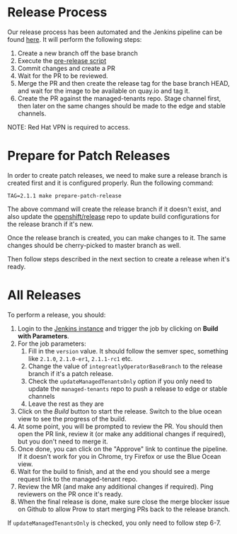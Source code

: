 # Release Process

Our release process has been automated and the Jenkins pipeline can be found [here](https://master-jenkins-csb-intly.cloud.paas.psi.redhat.com/job/Delorean/job/rhmi-release/). It will perform the following steps:

1. Create a new branch off the base branch
2. Execute the [pre-release script](./scripts/prepare-release.sh)
3. Commit changes and create a PR
4. Wait for the PR to be reviewed.
5. Merge the PR and then create the release tag for the base branch HEAD, and wait for the image to be available on quay.io and tag it.
6. Create the PR against the managed-tenants repo. Stage channel first, then later on the same changes should be made to the edge and stable channels.

NOTE: Red Hat VPN is required to access.

# Prepare for Patch Releases

In order to create patch releases, we need to make sure a release branch is created first and it is configured properly. Run the following command:
   
```
TAG=2.1.1 make prepare-patch-release
```

The above command will create the release branch if it doesn't exist, and also update the [openshift/release](https://github.com/openshift/release) repo to update build configurations for the release branch if it's new.

Once the release branch is created, you can make changes to it. The same changes should be cherry-picked to master branch as well.

Then follow steps described in the next section to create a release when it's ready.

# All Releases

To perform a release, you should:
1. Login to the [Jenkins instance](https://master-jenkins-csb-intly.cloud.paas.psi.redhat.com/job/Delorean/job/rhmi-release/) and trigger the job by clicking on **Build with Parameters**.
2. For the job parameters:
   1. Fill in the `version` value. It should follow the semver spec, something like `2.1.0`, `2.1.0-er1`, `2.1.1-rc1` etc.
   2. Change the value of `integreatlyOperatorBaseBranch` to the release branch if it's a patch release.
   3. Check the `updateManagedTenantsOnly` option if you only need to update the `managed-tenants` repo to push a release to edge or stable channels 
   4. Leave the rest as they are
3. Click on the *Build* button to start the release. Switch to the blue ocean view to see the progress of the build.
4. At some point, you will be prompted to review the PR. You should then open the PR link, review it (or make any additional changes if required), but you don't need to merge it.
5. Once done, you can click on the "Approve" link to continue the pipeline. If it doesn't work for you in Chrome, try Firefox or use the Blue Ocean view. 
6. Wait for the build to finish, and at the end you should see a merge request link to the managed-tenant repo.
7. Review the MR (and make any additional changes if required). Ping reviewers on the PR once it's ready. 
8. When the final release is done, make sure close the merge blocker issue on Github to allow Prow to start merging PRs back to the release branch.

If `updateManagedTenantsOnly` is checked, you only need to follow step 6-7.
